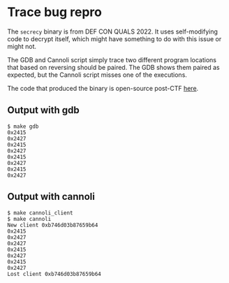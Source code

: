 # Trace bug repro

The `secrecy` binary is from DEF CON QUALS 2022. It uses self-modifying code to decrypt itself, which might have something to do with this issue or might not.

The GDB and Cannoli script simply trace two different program locations that based on reversing should be paired.
The GDB shows them paired as expected, but the Cannoli script misses one of the executions.

The code that produced the binary is open-source post-CTF [here](https://github.com/Nautilus-Institute/quals-2022/blob/main/secrecy/secrecy.c).

## Output with gdb

```
$ make gdb
0x2415
0x2427
0x2415
0x2427
0x2415
0x2427
0x2415
0x2427
```

## Output with cannoli

```
$ make cannoli_client
$ make cannoli
New client 0xb746d03b87659b64
0x2415
0x2427
0x2427
0x2415
0x2427
0x2415
0x2427
Lost client 0xb746d03b87659b64
```
